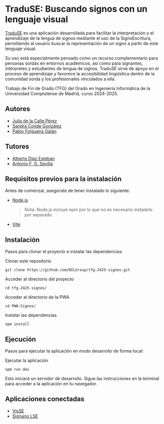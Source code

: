 # TraduSE: Buscando signos con un lenguaje visual

[TraduSE](https://holstein.fdi.ucm.es/tfg/2425/traduse/) es una aplicación desarrollada para facilitar la interpretación y el aprendizaje de la lengua de signos mediante el uso de la SignoEscritura, permitiendo al usuario buscar la representación de un signo a partir de este lenguaje visual.

Su uso está especialmente pensado como un recurso complementario para personas sordas en entornos académicos, así como para signantes, intérpretes y estudiantes de lengua de signos. TraduSE sirve de apoyo en el proceso de aprendizaje y favorece la accesibilidad lingüística dentro de la comunidad sorda y los profesionales vinculados a ella.

Trabajo de Fin de Grado (TFG) del Grado en Ingeniería Informática de la Universidad Complutense de Madrid, curso 2024-2025.

## Autores

- [Julia de la Calle Pérez](https://github.com/dlcalle)
- [Sandra Conde González](https://github.com/sandra-conde-gonzalez)
- [Pablo Folgueira Galán](https://github.com/P3IBOL711)

## Tutores

- [Alberto Díaz Esteban](https://www.ucm.es/directorio?id=20069)
- [Antonio F. G. Sevilla](https://github.com/agarsev)

## Requisitos previos para la instalación
Antes de comenzar, asegúrate de tener instalado lo siguiente:

- [Node.js](https://nodejs.org/en)
  > Nota: Node.js incluye npm por lo que no es necesario instalarlo por separado.

- [Vite](https://vite.dev/)


## Instalación
Pasos para clonar el proyecto e instalar las dependencias:

Clonar este repositorio
```
git clone https://github.com/NILGroup/tfg-2425-signos.git
```
Acceder al directorio del proyecto
```
cd tfg-2425-signos/
```
Acceder al directorio de la PWA
```
cd PWA-Signos/
```
Instalar las dependencias
```
npm install
```

## Ejecución
Pasos para ejecutar la aplicación en modo desarrollo de forma local:

Ejecutar la aplicación
```
npm run dev
```
Esto iniciará un servidor de desarrollo. Sigue las instrucciones en la terminal para acceder a la aplicación en tu navegador.

## Aplicaciones conectadas
- [VisSE](https://www.ucm.es/visse)
- [Signario LSE](https://www.ucm.es/signariolse)


